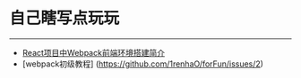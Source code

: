 # 自己瞎写点玩玩
---
* [React项目中Webpack前端环境搭建简介](https://github.com/1renhaO/forFun/issues/1)
* [webpack初级教程] (https://github.com/1renhaO/forFun/issues/2)
